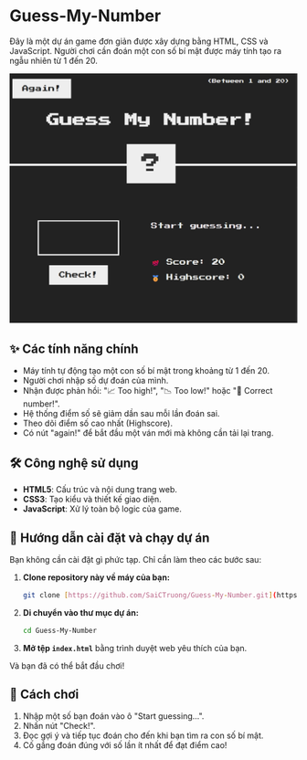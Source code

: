 # Guess-My-Number

Đây là một dự án game đơn giản được xây dựng bằng HTML, CSS và JavaScript. Người chơi cần đoán một con số bí mật được máy tính tạo ra ngẫu nhiên từ 1 đến 20.

![Game Screenshot](screenshot.png)
## ✨ Các tính năng chính

* Máy tính tự động tạo một con số bí mật trong khoảng từ 1 đến 20.
* Người chơi nhập số dự đoán của mình.
* Nhận được phản hồi: "📈 Too high!", "📉 Too low!" hoặc "🎉 Correct number!".
* Hệ thống điểm số sẽ giảm dần sau mỗi lần đoán sai.
* Theo dõi điểm số cao nhất (Highscore).
* Có nút "again!" để bắt đầu một ván mới mà không cần tải lại trang.

## 🛠️ Công nghệ sử dụng

* **HTML5**: Cấu trúc và nội dung trang web.
* **CSS3**: Tạo kiểu và thiết kế giao diện.
* **JavaScript**: Xử lý toàn bộ logic của game.

## 🚀 Hướng dẫn cài đặt và chạy dự án

Bạn không cần cài đặt gì phức tạp. Chỉ cần làm theo các bước sau:

1.  **Clone repository này về máy của bạn:**
    ```bash
    git clone [https://github.com/SaiCTruong/Guess-My-Number.git](https://github.com/SaiCTruong/Guess-My-Number.git)
    ```
2.  **Di chuyển vào thư mục dự án:**
    ```bash
    cd Guess-My-Number
    ```
3.  **Mở tệp `index.html`** bằng trình duyệt web yêu thích của bạn.

Và bạn đã có thể bắt đầu chơi!

## 📝 Cách chơi

1.  Nhập một số bạn đoán vào ô "Start guessing...".
2.  Nhấn nút "Check!".
3.  Đọc gợi ý và tiếp tục đoán cho đến khi bạn tìm ra con số bí mật.
4.  Cố gắng đoán đúng với số lần ít nhất để đạt điểm cao!